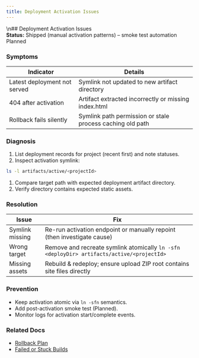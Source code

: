 ```yaml
---
title: Deployment Activation Issues
---
```


\n## Deployment Activation Issues  
**Status:** Shipped (manual activation patterns) – smoke test automation Planned

### Symptoms

| Indicator | Details |
|-----------|---------|
| Latest deployment not served | Symlink not updated to new artifact directory |
| 404 after activation | Artifact extracted incorrectly or missing index.html |
| Rollback fails silently | Symlink path permission or stale process caching old path |

### Diagnosis

1. List deployment records for project (recent first) and note statuses.
2. Inspect activation symlink:

```bash
ls -l artifacts/active/<projectId>
```

1. Compare target path with expected deployment artifact directory.
1. Verify directory contains expected static assets.

### Resolution

| Issue | Fix |
|-------|-----|
| Symlink missing | Re-run activation endpoint or manually repoint (then investigate cause) |
| Wrong target | Remove and recreate symlink atomically `ln -sfn <deployDir> artifacts/active/<projectId>` |
| Missing assets | Rebuild & redeploy; ensure upload ZIP root contains site files directly |

### Prevention

- Keep activation atomic via `ln -sfn` semantics.
- Add post-activation smoke test (Planned).
- Monitor logs for activation start/complete events.

### Related Docs

- [Rollback Plan](../reference/rollback.md)
- [Failed or Stuck Builds](failed-builds.md)

